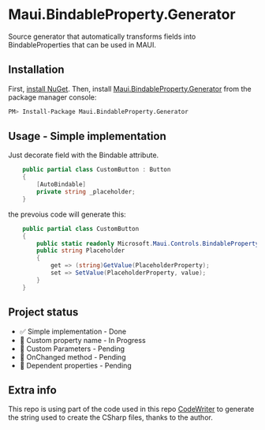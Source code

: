 # Maui.BindableProperty.Generator

Source generator that automatically transforms fields into BindableProperties that can be used in MAUI. 

## Installation
First, [install NuGet](http://docs.nuget.org/docs/start-here/installing-nuget). Then, install [Maui.BindableProperty.Generator](https://www.nuget.org/packages/Maui.BindableProperty.Generator/) from the package manager console:
````bash
PM> Install-Package Maui.BindableProperty.Generator
````

## Usage - Simple implementation
Just decorate field with the Bindable attribute.

```csharp
    public partial class CustomButton : Button
    {
        [AutoBindable]
        private string _placeholder;
    }
```
the prevoius code will generate this:
```csharp
    public partial class CustomButton
    {
        public static readonly Microsoft.Maui.Controls.BindableProperty PlaceholderProperty = Microsoft.Maui.Controls.BindableProperty.Create(nameof(Placeholder), typeof(string), typeof(CustomButton), default(string));
        public string Placeholder
        {
            get => (string)GetValue(PlaceholderProperty);
            set => SetValue(PlaceholderProperty, value);
        }
    }
```

## Project status

- ✅ Simple implementation - Done
- 🔲 Custom property name - In Progress
- 🔲 Custom Parameters - Pending
- 🔲 OnChanged method - Pending
- 🔲 Dependent properties - Pending

## Extra info
This repo is using part of the code used in this repo [CodeWriter](https://github.com/SaladLab/CodeWriter "CodeWriter") to generate the string used to create the CSharp files, thanks to the author.